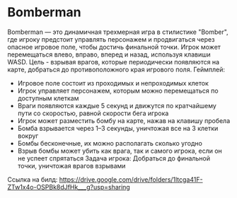 # Bomberman
Bomberman — это динамичная трехмерная игра в стилистике "Bomber", где игроку предстоит управлять персонажем и продвигаться через опасное игровое поле, чтобы достичь финальной точки. Игрок может перемещаться влево, вправо, вперед и назад, используя клавиши WASD. Цель - взрывая врагов, которые периодически появляются на карте, добраться до противоположного края игрового поля.
Геймплей:
- Игровое поле состоит из проходимых и непроходимых клеток 
- Игрок управляет персонажем, которым можно перемещаться по доступным клеткам
- Враги появляются каждые 5 секунд и движутся по кратчайшему пути со скоростью, равной скорости бега игрока
- Игрок может разместить бомбу на карте, нажав на клавишу пробела
- Бомба взрывается через 1–3  секунды, уничтожая все на 3 клетки вокруг
- Бомбы бесконечные, их можно располагать сколько угодно
- Взрыв бомбы может убить как врага, так и самого игрока, если он не успеет спрятаться
Задача игрока: 
Добраться до финальной точки, уничтожая врагов взрывами

Ссылка на билд: https://drive.google.com/drive/folders/1ltcga41F-ZTw1x4o-OSPBk8dJfHk___g?usp=sharing
